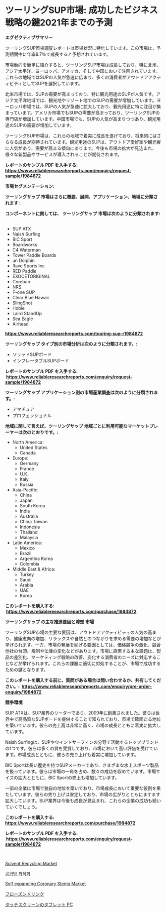 <p><h1>ツーリングSUP市場: 成功したビジネス戦略の鍵2021年までの予測</h1></p><p><strong>エグゼクティブサマリー</strong></p>
<p><p>ツーリングSUP市場調査レポートは市場状況に特化しています。この市場は、予測期間中に年率8.7％で成長すると予想されています。</p><p>市場動向を簡単に紹介すると、ツーリングSUP市場は成長しており、特に北米、アジア太平洋、ヨーロッパ、アメリカ、そして中国において注目されています。これらの地域ではSUPの人気が急速に広まり、多くの消費者がアウトドアアクティビティとしてSUPを選択しています。</p><p>北米市場では、SUPの需要が高まっており、特に観光用途のSUPが人気です。アジア太平洋地域では、観光地やリゾート地でのSUPの需要が増加しています。ヨーロッパ市場では、SUPの人気が急速に拡大しており、観光用途に特に注目が集まっています。アメリカ市場でもSUPの需要が高まっており、ツーリングSUPの専門店が増加しています。中国市場でも、SUPの人気が高まりつつあり、観光用途のSUPの需要が増加しています。</p><p>ツーリングSUP市場は、これらの地域で着実に成長を遂げており、将来的にはさらなる成長が期待されています。観光用途のSUPは、アウトドア愛好家や観光客に人気があり、需要が高まる傾向にあります。今後も市場の拡大が見込まれ、様々な新製品やサービスが導入されることが期待されます。</p></p>
<p><strong>レポートのサンプル PDF を入手する: <a href="https://www.reliableresearchreports.com/enquiry/request-sample/1984872">https://www.reliableresearchreports.com/enquiry/request-sample/1984872</a></strong></p>
<p><strong>市場セグメンテーション:</strong></p>
<p><strong> ツーリングサップ 市場はさらに概要、展開、アプリケーション、地域に分類されます :</strong></p>
<p><strong>コンポーネントに関しては、 ツーリングサップ 市場は次のように分類されます: &nbsp;</strong></p>
<p><ul><li>SUP ATX</li><li>Naish Surfing</li><li>BIC Sport</li><li>Boardworks</li><li>C4 Waterman</li><li>Tower Paddle Boards</li><li>un Dolphin</li><li>Rave Sports Inc</li><li>RED Paddle</li><li>EXOCETORIGINAL</li><li>Coreban</li><li>NRS</li><li>F-one SUP</li><li>Clear Blue Hawaii</li><li>SlingShot</li><li>Hobie</li><li>Laird StandUp</li><li>Sea Eagle</li><li>Airhead</li></ul></p>
<p><strong><a href="https://www.reliableresearchreports.com/touring-sup-r1984872">https://www.reliableresearchreports.com/touring-sup-r1984872</a></strong></p>
<p><strong> ツーリングサップ タイプ別の市場分析は次のように分類されます。:</strong></p>
<p><ul><li>ソリッドSUPボード</li><li>インフレータブルSUPボード</li></ul></p>
<p><strong>レポートのサンプル PDF を入手する: &nbsp;<a href="https://www.reliableresearchreports.com/enquiry/request-sample/1984872">https://www.reliableresearchreports.com/enquiry/request-sample/1984872</a></strong></p>
<p><strong> ツーリングサップ アプリケーション別の市場産業調査は次のように分類されます。:</strong></p>
<p><ul><li>アマチュア</li><li>プロフェッショナル</li></ul></p>
<p><strong>地域に関して言えば、ツーリングサップ 地域ごとに利用可能なマーケットプレーヤーは次のとおりです。:</strong></p>
<p><ul>
    <li>
        North America:
        <ul>
            <li>United States</li>
            <li>Canada</li>
        </ul>
    </li>
    <li>
        Europe:
        <ul>
            <li>Germany</li>
            <li>France</li>
            <li>U.K.</li>
            <li>Italy</li>
            <li>Russia</li>
        </ul>
    </li>
    <li>
        Asia-Pacific:
        <ul>
            <li>China</li>
            <li>Japan</li>
            <li>South Korea</li>
            <li>India</li>
            <li>Australia</li>
            <li>China Taiwan</li>
            <li>Indonesia</li>
            <li>Thailand</li>
            <li>Malaysia</li>
        </ul>
    </li>
    <li>
        Latin America:
        <ul>
            <li>Mexico</li>
            <li>Brazil</li>
            <li>Argentina Korea</li>
            <li>Colombia</li>
        </ul>
    </li>
    <li>
        Middle East & Africa:
        <ul>
            <li>Turkey</li>
            <li>Saudi</li>
            <li>Arabia</li>
            <li>UAE</li>
            <li>Korea</li>
        </ul>
    </li>
    </ul></p>
<p><strong>このレポートを購入する: &nbsp;<a href="https://www.reliableresearchreports.com/purchase/1984872">https://www.reliableresearchreports.com/purchase/1984872</a></strong></p>
<p><strong>ツーリングサップ の主な推進要因と障壁 市場</strong></p>
<p><p>ツーリングSUP市場の主要な要因は、アウトドアアクティビティの人気の高まり、健康志向の増加、リラックスや自然とのつながりを求める需要の増加などが挙げられます。一方、市場の発展を妨げる要因としては、価格競争の激化、競合他社の台頭、規制や法律の変化などがあります。市場に直面する主な課題は、製品の差別化、マーケティング戦略の改善、変化する消費者のニーズに対応することなどが挙げられます。これらの課題に適切に対処することが、市場で成功するための鍵となります。</p></p>
<p><strong>このレポートを購入する前に、質問がある場合は問い合わせるか、共有してください。:&nbsp; <a href="https://www.reliableresearchreports.com/enquiry/pre-order-enquiry/1984872">https://www.reliableresearchreports.com/enquiry/pre-order-enquiry/1984872</a></strong></p>
<p><strong>競争環境</strong></p>
<p><p>SUP ATXは、SUP業界のリーダーであり、2009年に創業されました。彼らは世界中で高品質なSUPボードを提供することで知られており、市場で確固たる地位を築いています。彼らの売上高は非常に高く、市場の成長とともに着実に拡大しています。</p><p>Naish Surfingは、SUPやウインドサーフィンの分野で活動するトップブランドの1つです。彼らは多くの賞を受賞しており、市場において高い評価を受けています。市場成長とともに、彼らの売り上げも着実に増加しています。</p><p>BIC Sportは長い歴史を持つSUPメーカーであり、さまざまな水上スポーツ製品を扱っています。彼らは市場の一角を占め、数々の成功を収めています。市場サイズの拡大とともに、BIC Sportの売上も増加しています。</p><p>一部の企業は市場で独自の地位を築いており、市場成長において重要な役割を果たしています。彼らの売り上げは安定しており、市場の広がりとともにますます拡大しています。SUP業界は今後も成長が見込まれ、これらの企業の成功も続いていくでしょう。</p></p>
<p><strong>このレポートを購入する: &nbsp; <a href="https://www.reliableresearchreports.com/purchase/1984872">https://www.reliableresearchreports.com/purchase/1984872</a></strong></p>
<p><strong>レポートのサンプル PDF を入手する: &nbsp;<a href="https://www.reliableresearchreports.com/enquiry/request-sample/1984872">https://www.reliableresearchreports.com/enquiry/request-sample/1984872</a></strong><strong></strong></p>
<p>&nbsp;</p>
<p><p><a href="https://issuu.com/reportprime-2/docs/solvent-recycling-market-size-2030.pptx">Solvent Recycling Market</a></p><p><a href="https://medium.com/@cierrahayes1930/%EA%B3%B5%EA%B8%89%EB%A7%9D-%EC%B5%9C%EC%A0%81%ED%99%94-%EC%8B%9C%EC%9E%A5-%EC%9D%B8%EC%82%AC%EC%9D%B4%ED%8A%B8-%EC%8B%9C%EC%9E%A5-%EB%8F%99%ED%96%A5-%EC%84%B1%EC%9E%A5-2024%EB%85%84%EB%B6%80%ED%84%B0-2031%EB%85%84%EA%B9%8C%EC%A7%80-%EC%98%88%EC%B8%A1-5b37642a815e">공급망 최적화</a></p><p><a href="https://scarlet-rocket-c63.notion.site/Self-expanding-Coronary-Stents-Market-Size-Market-Outlook-and-Market-Forecast-2024-to-2031-987aa157835a48359a743b217eeb3499">Self expanding Coronary Stents Market</a></p><p><a href="https://medium.com/@kelsitorphy644/%E5%87%8D%E7%B5%90%E9%A3%B2%E6%96%99%E5%B8%82%E5%A0%B4%E3%81%AE%E5%88%86%E6%9E%90-%E3%82%B0%E3%83%AD%E3%83%BC%E3%83%90%E3%83%AB%E7%94%A3%E6%A5%AD%E3%81%AE%E5%B1%95%E6%9C%9B%E3%81%A8%E4%BA%88%E6%B8%AC-2024%E5%B9%B4%E3%81%8B%E3%82%892031%E5%B9%B4-06324fa2ab32">フローズンドリンク</a></p><p><a href="https://github.com/joaejkdzgyljvo6/Market-Research-Report-List-1/blob/main/611527432867.md">タッチスクリーンのタブレット PC</a></p></p>